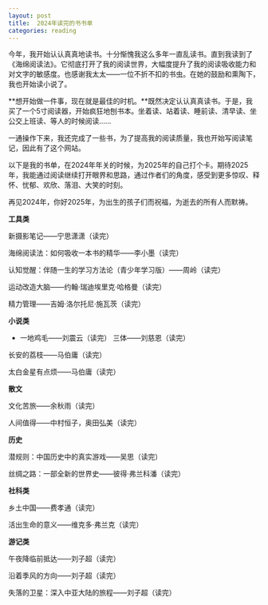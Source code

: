 ```yaml
---
layout: post
title:  2024年读完的书书单
categories: reading
---
```


今年，我开始认认真真地读书。十分惭愧我这么多年一直乱读书。直到我读到了《海绵阅读法》。它彻底打开了我的阅读世界，大幅度提升了我的阅读吸收能力和对文字的敏感度。也感谢我太太——一位不折不扣的书虫。在她的鼓励和熏陶下，我也开始读小说了。

**想开始做一件事，现在就是最佳的时机。**既然决定认认真真读书。于是，我买了一个5寸阅读器，开始疯狂地刨书本。坐着读、站着读、睡前读、清早读、坐公交上班读、等人的时候阅读……

一通操作下来，我还完成了一些书，为了提高我的阅读质量，我也开始写阅读笔记，因此有了这个网站。

以下是我的书单，在2024年年关的时候，为2025年的自己打个卡。期待2025年，我能通过阅读继续打开眼界和思路，通过作者们的角度，感受到更多惊叹、释怀、忧郁、欢欣、落泪、大笑的时刻。

再见2024年，你好2025年，为出生的孩子们而祝福，为逝去的所有人而默祷。


**工具类**

新摄影笔记——宁思潇潇（读完）

海绵阅读法：如何吸收一本书的精华——李小墨（读完）

认知觉醒：伴随一生的学习方法论（青少年学习版）——周岭（读完）

运动改造大脑——约翰·瑞迪埃里克·哈格曼（读完）

精力管理——吉姆·洛尔托尼·施瓦茨（读完）

  
  

**小说类**

- 一地鸡毛——刘震云（读完）
三体——刘慈恩（读完）

长安的荔枝——马伯庸（读完）

太白金星有点烦——马伯庸（读完）

  

**散文**

文化苦旅——余秋雨（读完）

人间值得——中村恒子，奥田弘美（读完）

  

**历史**

潜规则：中国历史中的真实游戏——吴思（读完）

丝绸之路：一部全新的世界史——彼得·弗兰科潘（读完）

  

**社科类**

乡土中国——费孝通（读完）

活出生命的意义——维克多·弗兰克（读完）

  

  

**游记类**

午夜降临前抵达——刘子超（读完）

沿着季风的方向——刘子超（读完）

失落的卫星：深入中亚大陆的旅程——刘子超（读完）
<!--stackedit_data:
eyJoaXN0b3J5IjpbNzk5MTk2MzgzXX0=
-->
